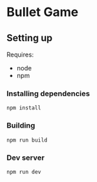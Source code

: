 # Bullet Game


## Setting up

Requires:
- node
- npm

### Installing dependencies
`npm install`

### Building
`npm run build`

### Dev server
`npm run dev`
